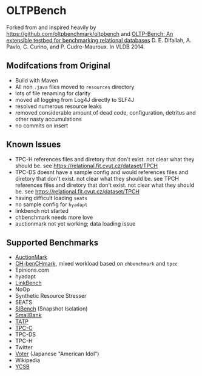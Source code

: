 # OLTPBench

Forked from and inspired heavily by https://github.com/oltpbenchmark/oltpbench and [OLTP-Bench: An extensible testbed for benchmarking relational databases](http://www.vldb.org/pvldb/vol7/p277-difallah.pdf) D. E. Difallah, A. Pavlo, C. Curino, and P. Cudre-Mauroux. In VLDB 2014.


## Modifcations from Original
* Build with Maven
* All non `.java` files moved to `resources` directory
* lots of file renaming for clarity
* moved all logging from Log4J directly to SLF4J
* resolved numerous resource leaks
* removed considerable amount of dead code, configuration, detritus and other nasty accumulations
* no commits on insert


## Known Issues

* TPC-H references files and diretory that don't exist.  not clear what they should be.  see https://relational.fit.cvut.cz/dataset/TPCH
* TPC-DS doesnt have a sample config and would references files and diretory that don't exist.  not clear what they should be.  see TPCH references files and diretory that don't exist.  not clear what they should be.  see https://relational.fit.cvut.cz/dataset/TPCH
* having difficult loading `seats`
* no sample config for `hyadapt`
* linkbench not started
* chbenchmark needs more love
* auctionmark not yet working; data loading issue

## Supported Benchmarks

* [AuctionMark](http://hstore.cs.brown.edu/projects/auctionmark/)
* [CH-benCHmark](http://www-db.in.tum.de/research/projects/CHbenCHmark/?lang=en), mixed workload based on `chbenchmark` and `tpcc`
* Epinions.com
* hyadapt
* [LinkBench](http://people.cs.uchicago.edu/~tga/pubs/sigmod-linkbench-2013.pdf)
* NoOp
* Synthetic Resource Stresser 
* SEATS
* [SIBench](http://sydney.edu.au/engineering/it/~fekete/teaching/serializableSI-Fekete.pdf) (Snapshot Isolation)
* [SmallBank](http://ses.library.usyd.edu.au/bitstream/2123/5353/1/michael-cahill-2009-thesis.pdf)
* [TATP](http://tatpbenchmark.sourceforge.net/)
* [TPC-C](http://www.tpc.org/tpcc/)
* TPC-DS
* TPC-H
* Twitter
* [Voter](https://github.com/VoltDB/voltdb/tree/master/examples/voter) (Japanese "American Idol")
* Wikipedia
* [YCSB](https://github.com/brianfrankcooper/YCSB)

